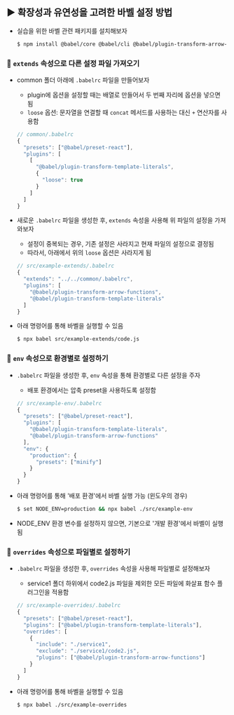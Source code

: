 ## ▶ 확장성과 유연성을 고려한 바벨 설정 방법

- 실습을 위한 바벨 관련 패키지를 설치해보자

  ```bash
  $ npm install @babel/core @babel/cli @babel/plugin-transform-arrow-functions @babel/plugin-transform-template-literals @babel/preset-react babel-preset-minify
  ```

### 🔹 `extends` 속성으로 다른 설정 파일 가져오기

- common 폴더 아래에 `.babelrc` 파일을 만들어보자

  - plugin에 옵션을 설정할 때는 배열로 만들어서 두 번째 자리에 옵션을 넣으면 됨
  - `loose` 옵션: 문자열을 연결할 때 `concat` 메서드를 사용하는 대신 `+` 연산자를 사용함

  ```js
  // common/.babelrc
  {
    "presets": ["@babel/preset-react"],
    "plugins": [
      [
        "@babel/plugin-transform-template-literals",
        {
          "loose": true
        }
      ]
    ]
  }
  ```

- 새로운 `.babelrc` 파일을 생성한 후, `extends` 속성을 사용해 위 파일의 설정을 가져와보자

  - 설정이 중복되는 경우, 기존 설정은 사라지고 현재 파일의 설정으로 결정됨
  - 따라서, 아래에서 위의 `loose` 옵션은 사라지게 됨

  ```js
  // src/example-extends/.babelrc
  {
    "extends": "../../common/.babelrc",
    "plugins": [
      "@babel/plugin-transform-arrow-functions",
      "@babel/plugin-transform-template-literals"
    ]
  }
  ```

- 아래 명령어를 통해 바벨을 실행할 수 있음

  ```bash
  $ npx babel src/example-extends/code.js
  ```

### 🔹 `env` 속성으로 환경별로 설정하기

- `.babelrc` 파일을 생성한 후, `env` 속성을 통해 환경별로 다른 설정을 주자

  - 배포 환경에서는 압축 preset을 사용하도록 설정함

  ```js
  // src/example-env/.babelrc
  {
    "presets": ["@babel/preset-react"],
    "plugins": [
      "@babel/plugin-transform-template-literals",
      "@babel/plugin-transform-arrow-functions"
    ],
    "env": {
      "production": {
        "presets": ["minify"]
      }
    }
  }
  ```

- 아래 명령어를 통해 '배포 환경'에서 바벨 실행 가능 (윈도우의 경우)

  ```bash
  $ set NODE_ENV=production && npx babel ./src/example-env
  ```

- NODE_ENV 환경 변수를 설정하지 않으면, 기본으로 '개발 환경'에서 바벨이 실행됨

### 🔹 `overrides` 속성으로 파일별로 설정하기

- `.babelrc` 파일을 생성한 후, `overrides` 속성을 사용해 파일별로 설정해보자

  - service1 폴더 하위에서 code2.js 파일을 제외한 모든 파일에 화살표 함수 플러그인을 적용함

  ```js
  // src/example-overrides/.babelrc
  {
    "presets": ["@babel/preset-react"],
    "plugins": ["@babel/plugin-transform-template-literals"],
    "overrides": [
      {
        "include": "./service1",
        "exclude": "./service1/code2.js",
        "plugins": ["@babel/plugin-transform-arrow-functions"]
      }
    ]
  }
  ```

- 아래 명령어를 통해 바벨을 실행할 수 있음

  ```bash
  $ npx babel ./src/example-overrides
  ```
